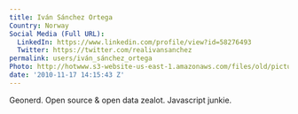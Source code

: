 ```yaml
---
title: Iván Sánchez Ortega
Country: Norway
Social Media (Full URL):
  LinkedIn: https://www.linkedin.com/profile/view?id=58276493
  Twitter: https://twitter.com/realivansanchez
permalink: users/iván_sánchez_ortega
Photo: http://hotwww.s3-website-us-east-1.amazonaws.com/files/old/pictures/picture-12-1432072766.png
date: '2010-11-17 14:15:43 Z'
---
```

Geonerd. Open source & open data zealot. Javascript junkie.
